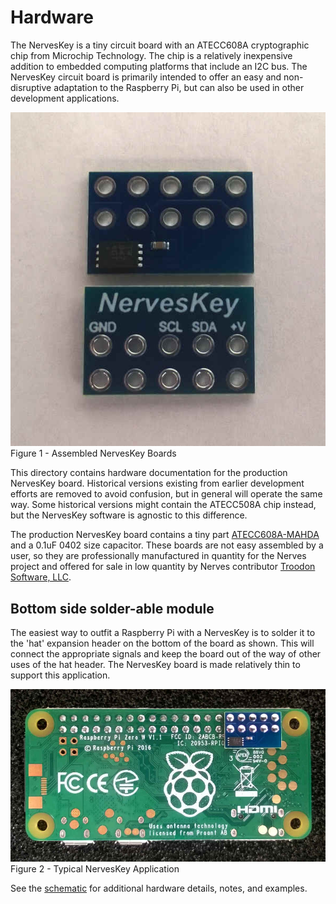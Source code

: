 # Hardware

The NervesKey is a tiny circuit board with an ATECC608A cryptographic chip from Microchip Technology. The chip is a relatively inexpensive addition to embedded computing platforms that include an I2C bus. The NervesKey circuit board is primarily intended to offer an easy and non-disruptive adaptation to the Raspberry Pi, but can also be used in other development applications.

![NervesKey bottom](pictures/NK_Assembled.jpg "Assembled NervesKey Boards")
Figure 1 - Assembled NervesKey Boards

This directory contains hardware documentation for the production NervesKey board.  Historical versions existing from earlier development efforts are removed to avoid confusion, but in general will operate the same way.  Some historical versions might contain the ATECC508A chip instead, but the NervesKey software is agnostic 
to this difference.  

The production NervesKey board contains a tiny part [ATECC608A-MAHDA](https://www.digikey.com/product-detail/en/microchip-technology/ATECC608A-MAHDA-S/ATECC608A-MAHDA-STR-ND/7928113) and a 0.1uF 0402 size capacitor.  These boards are not easy assembled by a user, so they are professionally manufactured in quantity for the Nerves project and offered for sale in low quantity by Nerves contributor [Troodon Software, LLC](http://www.troodon-software.com/).  

## Bottom side solder-able module

The easiest way to outfit a Raspberry Pi with a NervesKey is to solder it to the 'hat' expansion header on the bottom of the board as shown.  This will connect the appropriate signals and keep the board out of the way of other uses of the hat header.  The NervesKey board is made relatively thin to support this application.

![NervesKey bottom](pictures/NK_RPi_Bottom_Mount.jpg "NervesKey Bottom Mount")
Figure 2 - Typical NervesKey Application

See the [schematic](TSW19001_NERVESKEY_X1_SCH.PDF) for additional hardware details, notes, and examples.
